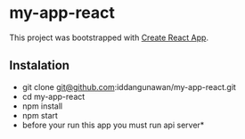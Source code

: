 # my-app-react

This project was bootstrapped with [Create React App](https://github.com/facebookincubator/create-react-app).

## Instalation

- git clone git@github.com:iddangunawan/my-app-react.git
- cd my-app-react
- npm install
- npm start
- before your run this app you must run api server*